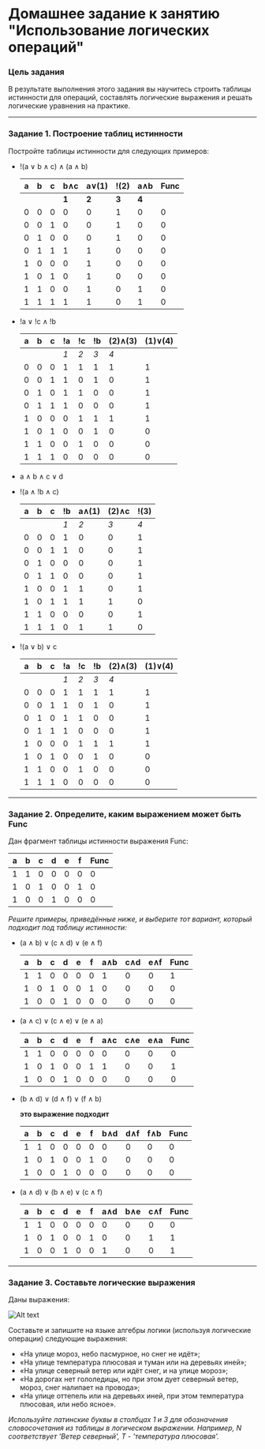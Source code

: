 # Домашнее задание к занятию "Использование логических операций"


### Цель задания
В результате выполнения этого задания вы научитесь строить таблицы истинности для операций, составлять логические выражения и решать логические уравнения на практике.

------

### Задание 1. Построение таблиц истинности

Постройте таблицы истинности для следующих примеров:

- !(a ∨ b ∧ с) ∧ (a ∧ b)
 
  a|b|c|b∧с|a∨(1)|!(2)|a∧b|Func  
  -|-|-|-  |-    |-   |-  |----
  ||||__1__|__2__|__3__ |__4__|
  0|0|0| 0 |  0  |  1 | 0 | 0
  0|0|1| 0 |  0  |  1 | 0 | 0
  0|1|0| 0 |  0  |  1 | 0 | 0
  0|1|1| 1 |  1  |  0 | 0 | 0
  1|0|0| 0 |  1  |  0 | 0 | 0
  1|0|1| 0 |  1  |  0 | 0 | 0
  1|1|0| 0 |  1  |  0 | 1 | 0
  1|1|1| 1 |  1  |  0 | 1 | 0

- !a ∨ !c ∧ !b

  a|b|c|!a |!c   |!b  |(2)∧(3)|(1)∨(4) 
  -|-|-|-  |-    |-   |-  |----
  | | ||_1_|_2_  |_3_ |_4_|
  0|0|0| 1 |  1  |  1 | 1 | 1
  0|0|1| 1 |  0  |  1 | 0 | 1
  0|1|0| 1 |  1  |  0 | 0 | 1
  0|1|1| 1 |  0  |  0 | 0 | 1
  1|0|0| 0 |  1  |  1 | 1 | 1
  1|0|1| 0 |  0  |  1 | 0 | 0
  1|1|0| 0 |  1  |  0 | 0 | 0
  1|1|1| 0 |  0  |  0 | 0 | 0

- a ∧ b ∧ c ∨ d



- !(a ∧ !b ∧ c)

  a|b|c|!b |a∧(1)|(2)∧c|!(3)
  -|-|-|-  |-    |-   |----
  | | ||_1_|_2_  |_3_ |_4_
  0|0|0| 1 |  0  |  0 | 1 
  0|0|1| 1 |  0  |  0 | 1 
  0|1|0| 0 |  0  |  0 | 1
  0|1|1| 0 |  0  |  0 | 1 
  1|0|0| 1 |  1  |  0 | 1 
  1|0|1| 1 |  1  |  1 | 0 
  1|1|0| 0 |  0  |  0 | 1 
  1|1|1| 0 |  1  |  1 | 0 

- !(a ∨ b) ∨ c

  a|b|c|!a |!c   |!b  |(2)∧(3)|(1)∨(4) 
  -|-|-|-  |-    |-   |-  |----
  | | ||_1_|_2_  |_3_ |_4_|
  0|0|0| 1 |  1  |  1 | 1 | 1
  0|0|1| 1 |  0  |  1 | 0 | 1
  0|1|0| 1 |  1  |  0 | 0 | 1
  0|1|1| 1 |  0  |  0 | 0 | 1
  1|0|0| 0 |  1  |  1 | 1 | 1
  1|0|1| 0 |  0  |  1 | 0 | 0
  1|1|0| 0 |  1  |  0 | 0 | 0
  1|1|1| 0 |  0  |  0 | 0 | 0


------

### Задание 2. Определите, каким выражением может быть Func

Дан фрагмент таблицы истинности выражения Func:

a|b |c  |d  |e  |f  |Func
-|- |-  |-  |-  |-  |----
1|1 | 0 | 0 | 0 | 0 | 0
1|0 | 1 | 0 | 0 | 1 | 0
1|0 | 0 | 1 | 0 | 0 | 0

*Решите примеры, приведённые ниже, и выберите тот вариант, который подходит под таблицу истинности:*

- (a ∧ b) ∨ (c ∧ d) ∨ (e ∧ f)

   a|b |c  |d  |e  |f  |a∧b|c∧d|e∧f|Func
   -|- |-  |-  |-  |-  |-  |-  |-  |----
   1|1 | 0 | 0 | 0 | 0 | 1 | 0 | 0 | 1
   1|0 | 1 | 0 | 0 | 1 | 0 | 0 | 0 | 0
   1|0 | 0 | 1 | 0 | 0 | 0 | 0 | 0 | 0

- (a ∧ c) ∨ (c ∧ e) ∨ (e ∧ a)

   a|b |c  |d  |e  |f  |a∧c|c∧e|e∧a|Func
   -|- |-  |-  |-  |-  |-  |-  |-  |----
   1|1 | 0 | 0 | 0 | 0 | 0 | 0 | 0 | 0
   1|0 | 1 | 0 | 0 | 1 | 1 | 0 | 0 | 1
   1|0 | 0 | 1 | 0 | 0 | 0 | 0 | 0 | 0

- (b ∧ d) ∨ (d ∧ f) ∨ (f ∧ b)
   
   __это выражение подходит__
 
   a|b |c  |d  |e  |f  |b∧d|d∧f|f∧b|Func
   -|- |-  |-  |-  |-  |-  |-  |-  |----
   1|1 | 0 | 0 | 0 | 0 | 0 | 0 | 0 | 0
   1|0 | 1 | 0 | 0 | 1 | 0 | 0 | 0 | 0
   1|0 | 0 | 1 | 0 | 0 | 0 | 0 | 0 | 0

- (a ∧ d) ∨ (b ∧ e) ∨ (c ∧ f)

   a|b |c  |d  |e  |f  |a∧d|b∧e|c∧f|Func
   -|- |-  |-  |-  |-  |-  |-  |-  |----
   1|1 | 0 | 0 | 0 | 0 | 0 | 0 | 0 | 0
   1|0 | 1 | 0 | 0 | 1 | 0 | 0 | 1 | 1
   1|0 | 0 | 1 | 0 | 0 | 1 | 0 | 0 | 1 

------
### Задание 3. Составьте логические выражения

Даны выражения:

![Alt text](https://github.com/netology-code/balgo-homeworks/blob/main/2/Example2.png "Optional title")

 
Составьте и запишите на языке алгебры логики (используя логические операции) следующие выражения:
- «На улице мороз, небо пасмурное, но снег не идёт»;
- «На улице температура плюсовая и туман или на деревьях иней»;
- «На улице северный ветер или идёт снег, и на улице мороз»;
- «На дорогах нет гололедицы, но при этом дует северный ветер, мороз, снег налипает на провода»;
- «На улице оттепель или на деревьях иней, при этом температура плюсовая, или небо ясное».

*Используйте латинские буквы в столбцах 1 и 3 для обозначения словосочетания из таблицы в логическом выражении. 
Например, N соответствует 'Ветер северный', T - 'температура плюсовая'.* 


